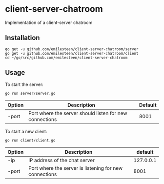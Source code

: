 # client-server-chatroom

Implementation of a client-server chatroom

## Installation
```
go get -u github.com/emilesteen/client-server-chatroom/server
go get -u github.com/emilesteen/client-server-chatroom/client
cd ~/go/src/github.com/emilesteen/client-server-chatroom
```

## Usage
To start the server:<br/>
```
go run server/server.go
```

|Option|Description|Default|
|--|--|--|
|-port|Port where the server should listen for new connections|8001|


To start a new client:<br/>
```
go run client/client.go
```
|Option|Description|default|
|--|--|--|
|-ip|IP address of the chat server|127.0.0.1|
|-port|Port where the server is listening for new connections|8001|
